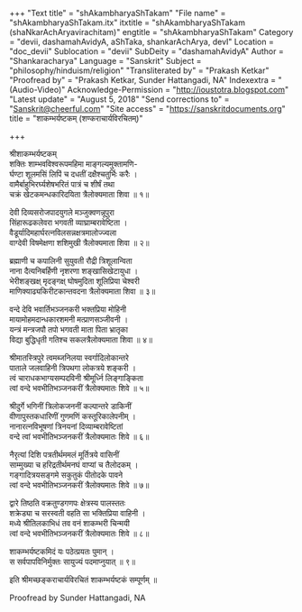 +++
"Text title" = "shAkambharyaShTakam"
"File name" = "shAkambharyaShTakam.itx"
itxtitle = "shAkambharyaShTakam (shaNkarAchAryavirachitam)"
engtitle = "shAkambharyaShTakam"
Category = "devii, dashamahAvidyA, aShTaka, shankarAchArya, devI"
Location = "doc_devii"
Sublocation = "devii"
SubDeity = "dashamahAvidyA"
Author = "Shankaracharya"
Language = "Sanskrit"
Subject = "philosophy/hinduism/religion"
"Transliterated by" = "Prakash Ketkar"
"Proofread by" = "Prakash Ketkar, Sunder Hattangadi, NA"
Indexextra = "(Audio-Video)"
Acknowledge-Permission = "http://ioustotra.blogspot.com"
"Latest update" = "August 5, 2018"
"Send corrections to" = "Sanskrit@cheerful.com"
"Site access" = "https://sanskritdocuments.org"
title = "शाकम्भर्यष्टकम् (शण्कराचार्यविरचितम्)"

+++
  
 श्रीशाकम्भर्यष्टकम्   
शक्तिः शाम्भवविश्वरूपमहिमा माङ्गल्यमुक्तामणि-  
     र्घण्टा शूलमसिं लिपिं च दधतीं दक्षैश्चतुर्भिः करैः ।  
वामैर्बाहुभिरर्घ्यशेषभरितं पात्रं च शीर्षं तथा  
     चक्रं खेटकमन्धकारिदयिता त्रैलोक्यमाता शिवा ॥ १॥  
  
देवी दिव्यसरोजपादयुगले मञ्जुक्वणन्नूपुरा  
     सिंहारूढकलेवरा भगवती व्याघ्राम्बरावेष्टिता ।  
वैडूर्यादिमहार्घरत्नविलसन्नक्षत्रमालोज्ज्वला  
     वाग्देवी विषमेक्षणा शशिमुखी त्रैलोक्यमाता शिवा ॥ २॥  
  
ब्रह्माणी च कपालिनी सुयुवती रौद्री त्रिशूलान्विता  
     नाना दैत्यनिबर्हिणी नृशरणा शङ्खासिखेटायुधा ।  
भेरीशङ्खक्ष् मृदङ्गक्ष् घोषमुदिता शूलिप्रिया चेश्वरी  
     माणिक्याढ्यकिरीटकान्तवदना त्रैलोक्यमाता शिवा ॥ ३॥  
  
वन्दे देवि भवार्तिभञ्जनकरी भक्तप्रिया मोहिनी  
     मायामोहमदान्धकारशमनी मत्प्राणसञ्जीवनी ।  
यन्त्रं मन्त्रजपौ तपो भगवती माता पिता भ्रातृका  
     विद्या बुद्धिधृती गतिश्च सकलत्रैलोक्यमाता शिवा ॥ ४॥  
  
श्रीमातस्त्रिपुरे त्वमब्जनिलया स्वर्गादिलोकान्तरे  
     पाताले जलवाहिनी त्रिपथगा लोकत्रये शङ्करी ।  
त्वं चाराधकभाग्यसम्पदविनी श्रीमूर्ध्नि लिङ्गाङ्किता  
     त्वां वन्दे भवभीतिभञ्जनकरीं त्रैलोक्यमातः शिवे ॥ ५॥  
  
श्रीदुर्गे भगिनीं त्रिलोकजननीं कल्पान्तरे डाकिनीं  
     वीणापुस्तकधारिणीं गुणमणिं कस्तूरिकालेपनीम् ।  
नानारत्नविभूषणां त्रिनयनां दिव्याम्बरावेष्टितां  
     वन्दे त्वां भवभीतिभञ्जनकरीं त्रैलोक्यमातः शिवे ॥ ६॥  
  
नैरृत्यां दिशि पत्रतीर्थममलं मूर्तित्रये वासिनीं  
     साम्मुख्या च हरिद्रतीर्थमनघं वाप्यां च तैलोदकम् ।  
गङ्गादित्रयसङ्गमे सकुतुकं पीतोदके पावने  
     त्वां वन्दे भवभीतिभञ्जनकरीं त्रैलोक्यमातः शिवे ॥ ७॥  
  
द्वारे तिष्ठति वक्रतुण्डगणपः क्षेत्रस्य पालस्ततः  
     शक्रेड्या च सरस्वती वहति सा भक्तिप्रिया वाहिनी ।  
मध्ये श्रीतिलकाभिधं तव वनं शाकम्भरी चिन्मयी  
     त्वां वन्दे भवभीतिभञ्जनकरीं त्रैलोक्यमातः शिवे ॥ ८॥  
  
शाकम्भर्यष्टकमिदं यः पठेत्प्रयतः पुमान् ।  
स सर्वपापविनिर्मुक्तः सायुज्यं पदमाप्नुयात् ॥ ९॥  
  
इति श्रीमच्छङ्कराचार्यविरचितं शाकम्भर्यष्टकं सम्पूर्णम् ॥  
  
  
Proofread by Sunder Hattangadi, NA  
  
